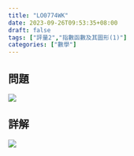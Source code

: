 ```yaml
---
title: "LO0774WK"
date: 2023-09-26T09:53:35+08:00
draft: false
tags: ["評量2","指數函數及其圖形(1)"]
categories: ["數學"]
---
```

<!--more-->

## 問題
<img src="/posts/solution/LO0774WK-q.png">

## 詳解
<img src="/posts/solution/LO0774WK-sol.png">
